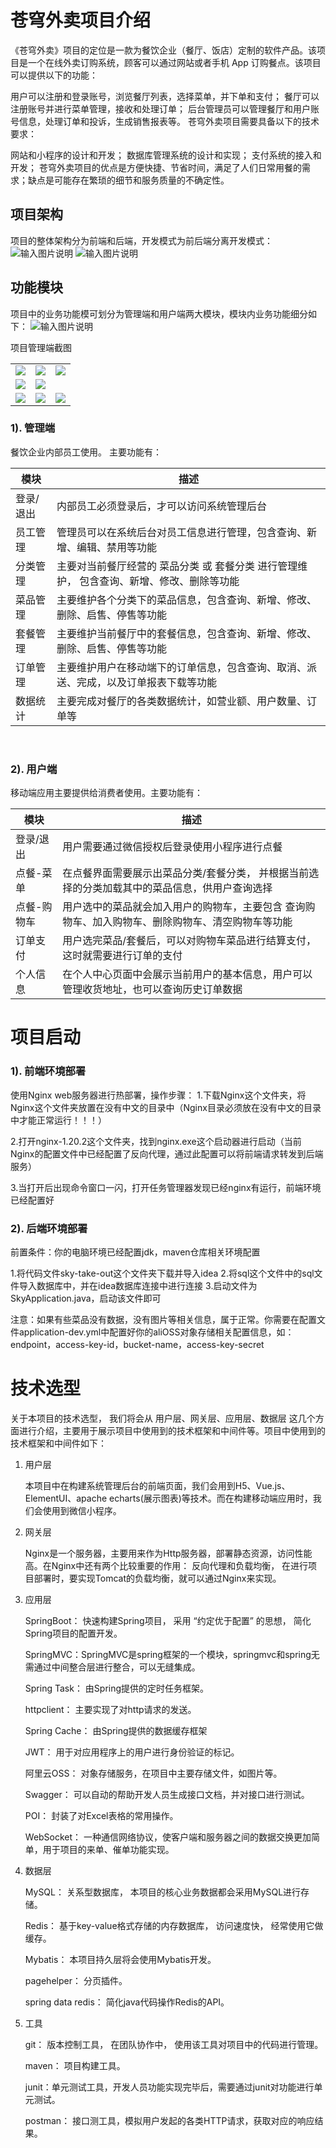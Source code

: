 # 苍穹外卖项目介绍


《苍穹外卖》项目的定位是一款为餐饮企业（餐厅、饭店）定制的软件产品。该项目是一个在线外卖订购系统，顾客可以通过网站或者手机 App 订购餐点。该项目可以提供以下的功能：

用户可以注册和登录账号，浏览餐厅列表，选择菜单，并下单和支付；
餐厅可以注册账号并进行菜单管理，接收和处理订单；
后台管理员可以管理餐厅和用户账号信息，处理订单和投诉，生成销售报表等。
苍穹外卖项目需要具备以下的技术要求：

网站和小程序的设计和开发；
数据库管理系统的设计和实现；
支付系统的接入和开发；
苍穹外卖项目的优点是方便快捷、节省时间，满足了人们日常用餐的需求；缺点是可能存在繁琐的细节和服务质量的不确定性。

## 项目架构
项目的整体架构分为前端和后端，开发模式为前后端分离开发模式：
![输入图片说明](images/1.png)
![输入图片说明](images/3.png)

## 功能模块
项目中的业务功能模可划分为管理端和用户端两大模块，模块内业务功能细分如下：
![输入图片说明](images/2.png)


项目管理端截图

|                                                              |                                                              |                                                              |
| ------------------------------------------------------------ | ------------------------------------------------------------ | ------------------------------------------------------------ |
| ![](images/1.workSpace.png) | ![](images/9.shopStatusManger.png) | ![](images/2.dateView.png) |
| ![](images/4.stemalManger.png) | ![](images/5.dishManger.png) |
| ![](images/6.manger.png) | ![](images/7.addDishOrSteaml.png) | ![](images/8.employeeManger.png) |


### 1). 管理端

餐饮企业内部员工使用。 主要功能有：

| 模块      | 描述                                                         |
| --------- | ------------------------------------------------------------ |
| 登录/退出 | 内部员工必须登录后，才可以访问系统管理后台                   |
| 员工管理  | 管理员可以在系统后台对员工信息进行管理，包含查询、新增、编辑、禁用等功能 |
| 分类管理  | 主要对当前餐厅经营的 菜品分类 或 套餐分类 进行管理维护， 包含查询、新增、修改、删除等功能 |
| 菜品管理  | 主要维护各个分类下的菜品信息，包含查询、新增、修改、删除、启售、停售等功能 |
| 套餐管理  | 主要维护当前餐厅中的套餐信息，包含查询、新增、修改、删除、启售、停售等功能 |
| 订单管理  | 主要维护用户在移动端下的订单信息，包含查询、取消、派送、完成，以及订单报表下载等功能 |
| 数据统计  | 主要完成对餐厅的各类数据统计，如营业额、用户数量、订单等     |


​	

### 2). 用户端

移动端应用主要提供给消费者使用。主要功能有：

| 模块        | 描述                                                         |
| ----------- | ------------------------------------------------------------ |
| 登录/退出   | 用户需要通过微信授权后登录使用小程序进行点餐                 |
| 点餐-菜单   | 在点餐界面需要展示出菜品分类/套餐分类， 并根据当前选择的分类加载其中的菜品信息，供用户查询选择 |
| 点餐-购物车 | 用户选中的菜品就会加入用户的购物车，主要包含 查询购物车、加入购物车、删除购物车、清空购物车等功能 |
| 订单支付    | 用户选完菜品/套餐后，可以对购物车菜品进行结算支付，这时就需要进行订单的支付 |
| 个人信息    | 在个人中心页面中会展示当前用户的基本信息，用户可以管理收货地址，也可以查询历史订单数据 |


# 项目启动

### 1). 前端环境部署
使用Nginx web服务器进行热部署，操作步骤：
1.下载Nginx这个文件夹，将Nginx这个文件夹放置在没有中文的目录中（Nginx目录必须放在没有中文的目录中才能正常运行！！！） 	

2.打开nginx-1.20.2这个文件夹，找到nginx.exe这个启动器进行启动（当前Nginx的配置文件中已经配置了反向代理，通过此配置可以将前端请求转发到后端服务）

3.当打开后出现命令窗口一闪，打开任务管理器发现已经nginx有运行，前端环境已经配置好


### 2). 后端环境部署
前置条件：你的电脑环境已经配置jdk，maven仓库相关环境配置

1.将代码文件sky-take-out这个文件夹下载并导入idea
2.将sql这个文件中的sql文件导入数据库中，并在idea数据库连接中进行连接
3.启动文件为SkyApplication.java，启动该文件即可


注意：如果有些菜品没有数据，没有图片等相关信息，属于正常。你需要在配置文件application-dev.yml中配置好你的aliOSS对象存储相关配置信息，如：endpoint，access-key-id，bucket-name，access-key-secret


# 技术选型

关于本项目的技术选型， 我们将会从 用户层、网关层、应用层、数据层 这几个方面进行介绍，主要用于展示项目中使用到的技术框架和中间件等。项目中使用到的技术框架和中间件如下：

1. 用户层

   本项目中在构建系统管理后台的前端页面，我们会用到H5、Vue.js、ElementUI、apache echarts(展示图表)等技术。而在构建移动端应用时，我们会使用到微信小程序。

2. 网关层

   Nginx是一个服务器，主要用来作为Http服务器，部署静态资源，访问性能高。在Nginx中还有两个比较重要的作用： 反向代理和负载均衡， 在进行项目部署时，要实现Tomcat的负载均衡，就可以通过Nginx来实现。

3. 应用层

   SpringBoot： 快速构建Spring项目， 采用 “约定优于配置” 的思想， 简化Spring项目的配置开发。

   SpringMVC：SpringMVC是spring框架的一个模块，springmvc和spring无需通过中间整合层进行整合，可以无缝集成。

   Spring Task： 由Spring提供的定时任务框架。

   httpclient： 主要实现了对http请求的发送。

   Spring Cache： 由Spring提供的数据缓存框架

   JWT： 用于对应用程序上的用户进行身份验证的标记。

   阿里云OSS： 对象存储服务，在项目中主要存储文件，如图片等。

   Swagger： 可以自动的帮助开发人员生成接口文档，并对接口进行测试。

   POI： 封装了对Excel表格的常用操作。

   WebSocket： 一种通信网络协议，使客户端和服务器之间的数据交换更加简单，用于项目的来单、催单功能实现。

4. 数据层

   MySQL： 关系型数据库， 本项目的核心业务数据都会采用MySQL进行存储。

   Redis： 基于key-value格式存储的内存数据库， 访问速度快， 经常使用它做缓存。

   Mybatis： 本项目持久层将会使用Mybatis开发。

   pagehelper： 分页插件。

   spring data redis： 简化java代码操作Redis的API。

5. 工具

   git： 版本控制工具， 在团队协作中， 使用该工具对项目中的代码进行管理。

   maven： 项目构建工具。

   junit：单元测试工具，开发人员功能实现完毕后，需要通过junit对功能进行单元测试。

   postman： 接口测工具，模拟用户发起的各类HTTP请求，获取对应的响应结果。
